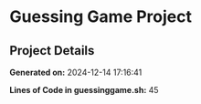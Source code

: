 # Guessing Game Project

## Project Details

**Generated on:** 2024-12-14 17:16:41

**Lines of Code in guessinggame.sh:** 45
